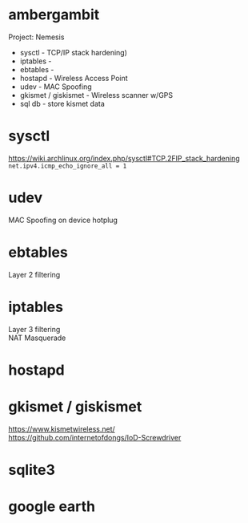 # ambergambit  
Project: Nemesis  
* sysctl - TCP/IP stack hardening)  
* iptables - 
* ebtables -  
* hostapd - Wireless Access Point  
* udev - MAC Spoofing  
* gkismet / giskismet - Wireless scanner w/GPS  
* sql db - store kismet data


# sysctl  
https://wiki.archlinux.org/index.php/sysctl#TCP.2FIP_stack_hardening  
`net.ipv4.icmp_echo_ignore_all = 1`  


# udev  
MAC Spoofing on device hotplug  


# ebtables  
Layer 2 filtering  


# iptables  
Layer 3 filtering  
NAT Masquerade  


# hostapd  


# gkismet / giskismet  
https://www.kismetwireless.net/  
https://github.com/internetofdongs/IoD-Screwdriver  


# sqlite3  


# google earth  



